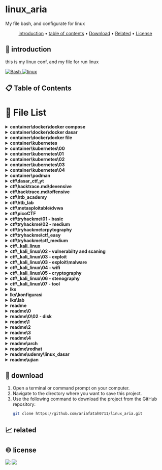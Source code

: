 # linux_aria

My file bash, and configurate for linux

<p align="center">
  <a href="#introduction">introduction</a> •
  <a href="#table-of-contents">table of contents</a> •
  <a href="#download">Download</a> •
  <a href="#related">Related</a> •
  <a href="#license">License</a>
</p>

<p id="introduction"></p>

## 🚀 introduction
this is my linux conf, and my file for run linux

<p align="left"> <a href="#">
  <img alt='Bash' src='https://img.shields.io/badge/-Bash-4EAA25?style=flat-square&logo=gnu-bash&logoColor=white'>
  <img alt="linux" src="https://img.shields.io/badge/-Linux-FCC624?style=flat-square&logo=linux&logoColor=black" />
  </a>
</p>

<p id="table-of-contents"></p>

## 📋 Table of Contents

<p id="file-list"></p>

# 📄 File List

<details>
<summary><b>container\docker\docker compose</b></summary>
<ul>
 <li><a href='container/docker/docker%20compose/01%20-%20pengenalan.md'>01 - pengenalan</a></li>
 <li><a href='container/docker/docker%20compose/02%20-%20yaml.md'>02 - yaml</a></li>
 <li><a href='container/docker/docker%20compose/03%20-%20configuration%20file.md'>03 - configuration file</a></li>
 <li><a href='container/docker/docker%20compose/04%20-%20membuat%20container.md'>04 - membuat container</a></li>
 <li><a href='container/docker/docker%20compose/05%20-%20menjalankan%20container.md'>05 - menjalankan container</a></li>
 <li><a href='container/docker/docker%20compose/06%20-%20services%20port.md'>06 - services port</a></li>
 <li><a href='container/docker/docker%20compose/07%20-%20environment%20variable.md'>07 - environment variable</a></li>
 <li><a href='container/docker/docker%20compose/08%20-%20bind%20mount.md'>08 - bind mount</a></li>
 <li><a href='container/docker/docker%20compose/09%20-%20volume.md'>09 - volume</a></li>
 <li><a href='container/docker/docker%20compose/10%20-%20network.md'>10 - network</a></li>
 <li><a href='container/docker/docker%20compose/11%20-%20depends%20on.md'>11 - depends on</a></li>
 <li><a href='container/docker/docker%20compose/12%20-%20restart.md'>12 - restart</a></li>
 <li><a href='container/docker/docker%20compose/13%20-%20docker%20events.md'>13 - docker events</a></li>
 <li><a href='container/docker/docker%20compose/14%20-%20resource%20limit.md'>14 - resource limit</a></li>
 <li><a href='container/docker/docker%20compose/15%20-%20docker%20file.md'>15 - docker file</a></li>
 <li><a href='container/docker/docker%20compose/16%20-%20health%20check.md'>16 - health check</a></li>
 <li><a href='container/docker/docker%20compose/17%20-%20extends%20service.md'>17 - extends service</a></li>
 <li><a href='container/docker/docker%20compose/README.md'>README</a></li>
</ul>

</details>

<details>
<summary><b>container\docker\docker dasar</b></summary>
<ul>
 <li><a href='container/docker/docker%20dasar/01%20-%20pengenalan.md'>01 - pengenalan</a></li>
 <li><a href='container/docker/docker%20dasar/02%20-%20docker%20architecture.md'>02 - docker architecture</a></li>
 <li><a href='container/docker/docker%20dasar/03%20-%20install%20docker.md'>03 - install docker</a></li>
 <li><a href='container/docker/docker%20dasar/04%20-%20docker%20registry.md'>04 - docker registry</a></li>
 <li><a href='container/docker/docker%20dasar/05%20-%20docker%20image.md'>05 - docker image</a></li>
 <li><a href='container/docker/docker%20dasar/06%20-%20docker%20container.md'>06 - docker container</a></li>
 <li><a href='container/docker/docker%20dasar/07%20-%20docker%20container%20log.md'>07 - docker container log</a></li>
 <li><a href='container/docker/docker%20dasar/08%20-%20container%20exec.md'>08 - container exec</a></li>
 <li><a href='container/docker/docker%20dasar/09%20-%20container%20port.md'>09 - container port</a></li>
 <li><a href='container/docker/docker%20dasar/10%20-%20container%20environment%20variable.md'>10 - container environment variable</a></li>
 <li><a href='container/docker/docker%20dasar/11%20-%20docker%20container%20stats.md'>11 - docker container stats</a></li>
 <li><a href='container/docker/docker%20dasar/12%20-%20docker%20container%20resource%20limit.md'>12 - docker container resource limit</a></li>
 <li><a href='container/docker/docker%20dasar/13%20-%20bind%20mounts.md'>13 - bind mounts</a></li>
 <li><a href='container/docker/docker%20dasar/14%20-%20docker%20volume.md'>14 - docker volume</a></li>
 <li><a href='container/docker/docker%20dasar/15%20-%20contaiiner%20volume.md'>15 - contaiiner volume</a></li>
 <li><a href='container/docker/docker%20dasar/16%20-%20backup%20volume.md'>16 - backup volume</a></li>
 <li><a href='container/docker/docker%20dasar/17%20-%20docker%20container%20run.md'>17 - docker container run</a></li>
 <li><a href='container/docker/docker%20dasar/18%20-%20restore%20volume.md'>18 - restore volume</a></li>
 <li><a href='container/docker/docker%20dasar/19%20-%20docker%20network.md'>19 - docker network</a></li>
 <li><a href='container/docker/docker%20dasar/20%20-%20container%20network.md'>20 - container network</a></li>
 <li><a href='container/docker/docker%20dasar/21%20-%20inspect.md'>21 - inspect</a></li>
 <li><a href='container/docker/docker%20dasar/22%20-%20prune.md'>22 - prune</a></li>
 <li><a href='container/docker/docker%20dasar/README.md'>README</a></li>
</ul>

</details>

<details>
<summary><b>container\docker\docker file</b></summary>
<ul>
 <li><a href='container/docker/docker%20file/01%20-%20pengenalan.md'>01 - pengenalan</a></li>
 <li><a href='container/docker/docker%20file/02%20-%20docker%20build.md'>02 - docker build</a></li>
 <li><a href='container/docker/docker%20file/03%20-%20docker%20file%20format.md'>03 - docker file format</a></li>
 <li><a href='container/docker/docker%20file/04%20-%20from%20instruction.md'>04 - from instruction</a></li>
 <li><a href='container/docker/docker%20file/05%20-%20run%20instruction.md'>05 - run instruction</a></li>
 <li><a href='container/docker/docker%20file/06%20-%20display%20output.md'>06 - display output</a></li>
 <li><a href='container/docker/docker%20file/07%20-%20command%20instruction.md'>07 - command instruction</a></li>
 <li><a href='container/docker/docker%20file/08%20-%20label%20instruction.md'>08 - label instruction</a></li>
 <li><a href='container/docker/docker%20file/09%20-%20add%20instuction.md'>09 - add instuction</a></li>
 <li><a href='container/docker/docker%20file/10%20-%20copy%20instrucsion.md'>10 - copy instrucsion</a></li>
 <li><a href='container/docker/docker%20file/11%20-%20dockerignore%20file.md'>11 - dockerignore file</a></li>
 <li><a href='container/docker/docker%20file/12%20-%20expose%20instruction.md'>12 - expose instruction</a></li>
 <li><a href='container/docker/docker%20file/13%20-%20environment%20variable.md'>13 - environment variable</a></li>
 <li><a href='container/docker/docker%20file/14%20-%20volume%20instruction.md'>14 - volume instruction</a></li>
 <li><a href='container/docker/docker%20file/15%20-%20working%20directory%20instruction.md'>15 - working directory instruction</a></li>
 <li><a href='container/docker/docker%20file/16%20-%20user%20instruction.md'>16 - user instruction</a></li>
 <li><a href='container/docker/docker%20file/17%20-%20argument%20instruction.md'>17 - argument instruction</a></li>
 <li><a href='container/docker/docker%20file/18%20-%20health%20check.md'>18 - health check</a></li>
 <li><a href='container/docker/docker%20file/19%20-%20entrypoint.md'>19 - entrypoint</a></li>
 <li><a href='container/docker/docker%20file/20%20-%20multi%20stage%20build.md'>20 - multi stage build</a></li>
 <li><a href='container/docker/docker%20file/21-%20docker%20hub%20registry.md'>21- docker hub registry</a></li>
 <li><a href='container/docker/docker%20file/22%20-%20digital%20ocean%20container%20registery.md'>22 - digital ocean container registery</a></li>
 <li><a href='container/docker/docker%20file/README.md'>README</a></li>
</ul>

</details>

<details>
<summary><b>container\kubernetes</b></summary>
<ul>
 <li><a href='container/kubernetes/readme.md'>readme</a></li>
</ul>

</details>

<details>
<summary><b>container\kubernetes\00</b></summary>
<ul>
 <li><a href='container/kubernetes/00/01%20-%20pengenalan.md'>01 - pengenalan</a></li>
 <li><a href='container/kubernetes/00/02%20-%20arsitektur%20kubernetes.md'>02 - arsitektur kubernetes</a></li>
 <li><a href='container/kubernetes/00/03%20-%20menginstall%20kubernetes.md'>03 - menginstall kubernetes</a></li>
 <li><a href='container/kubernetes/00/04%20-%20minikube.md'>04 - minikube</a></li>
</ul>

</details>

<details>
<summary><b>container\kubernetes\01</b></summary>
<ul>
 <li><a href='container/kubernetes/01/01%20-%20node.md'>01 - node</a></li>
 <li><a href='container/kubernetes/01/02%20-%20pod.md'>02 - pod</a></li>
 <li><a href='container/kubernetes/01/03%20-%20label.md'>03 - label</a></li>
 <li><a href='container/kubernetes/01/04%20-%20annotation.md'>04 - annotation</a></li>
 <li><a href='container/kubernetes/01/05%20-%20namespace.md'>05 - namespace</a></li>
 <li><a href='container/kubernetes/01/06%20-%20probe.md'>06 - probe</a></li>
 <li><a href='container/kubernetes/01/07%20-%20replication%20controler.md'>07 - replication controler</a></li>
 <li><a href='container/kubernetes/01/08%20-%20replication%20set.md'>08 - replication set</a></li>
</ul>

</details>

<details>
<summary><b>container\kubernetes\02</b></summary>
<ul>
 <li><a href='container/kubernetes/02/01%20-%20daemon%20set.md'>01 - daemon set</a></li>
 <li><a href='container/kubernetes/02/02%20-%20job.md'>02 - job</a></li>
 <li><a href='container/kubernetes/02/03%20-%20cron%20job.md'>03 - cron job</a></li>
 <li><a href='container/kubernetes/02/04%20-%20node%20selector.md'>04 - node selector</a></li>
 <li><a href='container/kubernetes/02/05%20-%20all.md'>05 - all</a></li>
 <li><a href='container/kubernetes/02/06%20-%20service.md'>06 - service</a></li>
 <li><a href='container/kubernetes/02/07%20-%20external%20service.md'>07 - external service</a></li>
 <li><a href='container/kubernetes/02/08%20-%20expose%20service.md'>08 - expose service</a></li>
 <li><a href='container/kubernetes/02/09%20-%20service%20NodePort.md'>09 - service NodePort</a></li>
 <li><a href='container/kubernetes/02/10%20-%20service%20LoadBalancer.md'>10 - service LoadBalancer</a></li>
 <li><a href='container/kubernetes/02/11%20-%20service%20ingress.md'>11 - service ingress</a></li>
</ul>

</details>

<details>
<summary><b>container\kubernetes\03</b></summary>
<ul>
 <li><a href='container/kubernetes/03/01%20-%20multi%20container%20pod.md'>01 - multi container pod</a></li>
 <li><a href='container/kubernetes/03/02%20-%20volume.md'>02 - volume</a></li>
 <li><a href='container/kubernetes/03/03%20-%20sharing%20volume.md'>03 - sharing volume</a></li>
 <li><a href='container/kubernetes/03/04%20-%20environment%20variable.md'>04 - environment variable</a></li>
 <li><a href='container/kubernetes/03/05%20-%20configmap.md'>05 - configmap</a></li>
 <li><a href='container/kubernetes/03/06%20-%20secret.md'>06 - secret</a></li>
 <li><a href='container/kubernetes/03/07%20-%20downward%20API.md'>07 - downward API</a></li>
 <li><a href='container/kubernetes/03/08%20-%20manage%20kubernetes%20object.md'>08 - manage kubernetes object</a></li>
</ul>

</details>

<details>
<summary><b>container\kubernetes\04</b></summary>
<ul>
 <li><a href='container/kubernetes/04/01%20-%20deployment.md'>01 - deployment</a></li>
 <li><a href='container/kubernetes/04/02%20-%20update%20deployment.md'>02 - update deployment</a></li>
</ul>

</details>

<details>
<summary><b>container\podman</b></summary>
<ul>
 <li><a href='container/podman/01%20-%20pengenalan.md'>01 - pengenalan</a></li>
</ul>

</details>

<details>
<summary><b>ctf\dasar_ctf_yt</b></summary>
<ul>
 <li><a href='ctf/dasar_ctf_yt/01%20-%20dasar%20encoding.md'>01 - dasar encoding</a></li>
 <li><a href='ctf/dasar_ctf_yt/02%20-%20Binary%20data%20dan%20endianness.md'>02 - Binary data dan endianness</a></li>
 <li><a href='ctf/dasar_ctf_yt/03%20-%20Forensics_identification%20file.md'>03 - Forensics_identification file</a></li>
 <li><a href='ctf/dasar_ctf_yt/04%20-%20Forensic_file%20carving.md'>04 - Forensic_file carving</a></li>
 <li><a href='ctf/dasar_ctf_yt/05%20-%20file%20carving.md'>05 - file carving</a></li>
 <li><a href='ctf/dasar_ctf_yt/06%20-%20kriptografi%20classic%20chiper.md'>06 - kriptografi classic chiper</a></li>
 <li><a href='ctf/dasar_ctf_yt/07%20-%20kriptografi%20XOR.md'>07 - kriptografi XOR</a></li>
 <li><a href='ctf/dasar_ctf_yt/08%20-%20kriptografi%20XOR%20repeated%20key.md'>08 - kriptografi XOR repeated key</a></li>
 <li><a href='ctf/dasar_ctf_yt/09%20-%20reverse%20enginering%20dasar.md'>09 - reverse enginering dasar</a></li>
</ul>

</details>

<details>
<summary><b>ctf\hacktrace.md\devensive</b></summary>
<ul>
 <li><a href='ctf/hacktrace.md/devensive/01%20-%20intrudex.md'>01 - intrudex</a></li>
 <li><a href='ctf/hacktrace.md/devensive/02%20-%20pcrobe.md'>02 - pcrobe</a></li>
</ul>

</details>

<details>
<summary><b>ctf\hacktrace.md\offensive</b></summary>
<ul>
 <li><a href='ctf/hacktrace.md/offensive/01%20-%20access.md'>01 - access</a></li>
</ul>

</details>

<details>
<summary><b>ctf\htb_academy</b></summary>
<ul>
 <li><a href='ctf/htb_academy/01%20-%20linux%20fundamental.md'>01 - linux fundamental</a></li>
 <li><a href='ctf/htb_academy/02%20-%20networking.md'>02 - networking</a></li>
 <li><a href='ctf/htb_academy/03%20-%20file%20transfer.md'>03 - file transfer</a></li>
 <li><a href='ctf/htb_academy/04%20-%20webrequest.md'>04 - webrequest</a></li>
 <li><a href='ctf/htb_academy/05%20-%20hardware%20vulnerabilty.md'>05 - hardware vulnerabilty</a></li>
 <li><a href='ctf/htb_academy/06%20-%20local%20file%20inclusion.md'>06 - local file inclusion</a></li>
</ul>

</details>

<details>
<summary><b>ctf\htb_lab</b></summary>
<ul>
 <li><a href='ctf/htb_lab/01%20-%20start%20lab.md'>01 - start lab</a></li>
</ul>

</details>

<details>
<summary><b>ctf\metasploitable\dvwa</b></summary>
<ul>
 <li><a href='ctf/metasploitable/dvwa/01%20-%20brute%20force.md'>01 - brute force</a></li>
 <li><a href='ctf/metasploitable/dvwa/02%20-%20sql%20injection.md'>02 - sql injection</a></li>
</ul>

</details>

<details>
<summary><b>ctf\picoCTF</b></summary>
<ul>
 <li><a href='ctf/picoCTF/01%20-%20general%20basic.md'>01 - general basic</a></li>
 <li><a href='ctf/picoCTF/01.md'>01</a></li>
</ul>

</details>

<details>
<summary><b>ctf\tryhackme\01 - basic</b></summary>
<ul>
 <li><a href='ctf/tryhackme/01%20-%20basic/01%20-%20nmap.md'>01 - nmap</a></li>
 <li><a href='ctf/tryhackme/01%20-%20basic/02%20-%20metasploit.md'>02 - metasploit</a></li>
 <li><a href='ctf/tryhackme/01%20-%20basic/03%20-%20burpsuite.md'>03 - burpsuite</a></li>
 <li><a href='ctf/tryhackme/01%20-%20basic/03%20-%20sqlmap.md'>03 - sqlmap</a></li>
 <li><a href='ctf/tryhackme/01%20-%20basic/04%20-%20hydra.md'>04 - hydra</a></li>
 <li><a href='ctf/tryhackme/01%20-%20basic/05%20-%20john%20the%20rippper.md'>05 - john the rippper</a></li>
 <li><a href='ctf/tryhackme/01%20-%20basic/06%20-%20networkservice.md'>06 - networkservice</a></li>
 <li><a href='ctf/tryhackme/01%20-%20basic/07%20-%20xss.md'>07 - xss</a></li>
 <li><a href='ctf/tryhackme/01%20-%20basic/08%20-%20digital%20forensik.md'>08 - digital forensik</a></li>
 <li><a href='ctf/tryhackme/01%20-%20basic/09%20-%20linux%20fifle%20system%20analyst.md'>09 - linux fifle system analyst</a></li>
 <li><a href='ctf/tryhackme/01%20-%20basic/10%20-%20intrudiction%20log.md'>10 - intrudiction log</a></li>
</ul>

</details>

<details>
<summary><b>ctf\tryhackme\02 - medium</b></summary>
<ul>
 <li><a href='ctf/tryhackme/02%20-%20medium/01%20-%20sql%20inject.md'>01 - sql inject</a></li>
</ul>

</details>

<details>
<summary><b>ctf\tryhackme\crpytography</b></summary>
<ul>
 <li><a href='ctf/tryhackme/crpytography/01%20-%20capture%20the%20flag.md'>01 - capture the flag</a></li>
 <li><a href='ctf/tryhackme/crpytography/02%20-%20crack%20hash.md'>02 - crack hash</a></li>
</ul>

</details>

<details>
<summary><b>ctf\tryhackme\ctf_easy</b></summary>
<ul>
 <li><a href='ctf/tryhackme/ctf_easy/01%20-%20root%20me.md'>01 - root me</a></li>
 <li><a href='ctf/tryhackme/ctf_easy/02%20-%20basic%20pentarasi.md'>02 - basic pentarasi</a></li>
 <li><a href='ctf/tryhackme/ctf_easy/02%20-%20vulnversity.md'>02 - vulnversity</a></li>
 <li><a href='ctf/tryhackme/ctf_easy/04%20-%20bounty%20hacker.md'>04 - bounty hacker</a></li>
 <li><a href='ctf/tryhackme/ctf_easy/05%20-%20simplectf.md'>05 - simplectf</a></li>
 <li><a href='ctf/tryhackme/ctf_easy/06%20-%20agent%20sudo.md'>06 - agent sudo</a></li>
 <li><a href='ctf/tryhackme/ctf_easy/07%20-%20owasp.md'>07 - owasp</a></li>
 <li><a href='ctf/tryhackme/ctf_easy/08%20-%20pickle%20rick.md'>08 - pickle rick</a></li>
 <li><a href='ctf/tryhackme/ctf_easy/09%20-%20athem.md'>09 - athem</a></li>
 <li><a href='ctf/tryhackme/ctf_easy/10%20-%20capture.md'>10 - capture</a></li>
 <li><a href='ctf/tryhackme/ctf_easy/11%20-%20grep.md'>11 - grep</a></li>
 <li><a href='ctf/tryhackme/ctf_easy/12%20-%20probe.md'>12 - probe</a></li>
</ul>

</details>

<details>
<summary><b>ctf\tryhackme\ctf_medium</b></summary>
<ul>
 <li><a href='ctf/tryhackme/ctf_medium/01%20-%20bookstore.md'>01 - bookstore</a></li>
</ul>

</details>

<details>
<summary><b>ctf\_kali_linux</b></summary>
<ul>
 <li><a href='ctf/_kali_linux/readme.md'>readme</a></li>
</ul>

</details>

<details>
<summary><b>ctf\_kali_linux\02 - vulnerabilty and scaning</b></summary>
<ul>
 <li><a href='ctf/_kali_linux/02%20-%20vulnerabilty%20and%20scaning/01%20-%20nmap.md'>01 - nmap</a></li>
 <li><a href='ctf/_kali_linux/02%20-%20vulnerabilty%20and%20scaning/02%20-%20gobuster.md'>02 - gobuster</a></li>
</ul>

</details>

<details>
<summary><b>ctf\_kali_linux\03 - exploit</b></summary>
<ul>
 <li><a href='ctf/_kali_linux/03%20-%20exploit/01%20-%20sqlmap.md'>01 - sqlmap</a></li>
 <li><a href='ctf/_kali_linux/03%20-%20exploit/02%20-%20metasploit.md'>02 - metasploit</a></li>
</ul>

</details>

<details>
<summary><b>ctf\_kali_linux\03 - exploit\malware</b></summary>
<ul>
 <li><a href='ctf/_kali_linux/03%20-%20exploit/malware/the%20fat%20rat.md'>the fat rat</a></li>
</ul>

</details>

<details>
<summary><b>ctf\_kali_linux\04 - wifi</b></summary>
<ul>
 <li><a href='ctf/_kali_linux/04%20-%20wifi/01%20-%20aircrack.md'>01 - aircrack</a></li>
 <li><a href='ctf/_kali_linux/04%20-%20wifi/02%20-%20evil%20twins.md'>02 - evil twins</a></li>
</ul>

</details>

<details>
<summary><b>ctf\_kali_linux\05 - cryptography</b></summary>
<ul>
 <li><a href='ctf/_kali_linux/05%20-%20cryptography/01%20-%20chiper.md'>01 - chiper</a></li>
</ul>

</details>

<details>
<summary><b>ctf\_kali_linux\06 - stenography</b></summary>
<ul>
 <li><a href='ctf/_kali_linux/06%20-%20stenography/01%20-%20music.md'>01 - music</a></li>
</ul>

</details>

<details>
<summary><b>ctf\_kali_linux\07 - tool</b></summary>
<ul>
 <li><a href='ctf/_kali_linux/07%20-%20tool/gittool.md'>gittool</a></li>
</ul>

</details>

<details>
<summary><b>lks</b></summary>
<ul>
 <li><a href='lks/note.md'>note</a></li>
 <li><a href='lks/tambahan.md'>tambahan</a></li>
</ul>

</details>

<details>
<summary><b>lks\konfigurasi</b></summary>
<ul>
 <li><a href='lks/konfigurasi/01%20-%20hardening-linux.md'>01 - hardening-linux</a></li>
 <li><a href='lks/konfigurasi/02%20-%20email%20pgp.md'>02 - email pgp</a></li>
 <li><a href='lks/konfigurasi/03%20-%20konfigurasi%20openvpn.md'>03 - konfigurasi openvpn</a></li>
 <li><a href='lks/konfigurasi/04%20-%20ids.md'>04 - ids</a></li>
 <li><a href='lks/konfigurasi/05%20-%20modevasive.md'>05 - modevasive</a></li>
 <li><a href='lks/konfigurasi/06%20-%20header%20security.md'>06 - header security</a></li>
</ul>

</details>

<details>
<summary><b>lks\lab</b></summary>
<ul>
 <li><a href='lks/lab/lfi%20to%20rce.md'>lfi to rce</a></li>
</ul>

</details>

<details>
<summary><b>readme</b></summary>
<ul>
 <li><a href='readme/readme.md'>readme</a></li>
</ul>

</details>

<details>
<summary><b>readme\0</b></summary>
<ul>
 <li><a href='readme/0/00%20-%20shorcut.md'>00 - shorcut</a></li>
 <li><a href='readme/0/01%20-%20basic.md'>01 - basic</a></li>
</ul>

</details>

<details>
<summary><b>readme\0\02 - disk</b></summary>
<ul>
 <li><a href='readme/0/02%20-%20disk/01-%20disk.md'>01- disk</a></li>
 <li><a href='readme/0/02%20-%20disk/02%20-%20fdisk_MBR.md'>02 - fdisk_MBR</a></li>
 <li><a href='readme/0/02%20-%20disk/03%20-%20gdisk-GPT.md'>03 - gdisk-GPT</a></li>
 <li><a href='readme/0/02%20-%20disk/04%20-%20filesystem.md'>04 - filesystem</a></li>
 <li><a href='readme/0/02%20-%20disk/05%20-%20swap.md'>05 - swap</a></li>
 <li><a href='readme/0/02%20-%20disk/06%20-%20LVM.md'>06 - LVM</a></li>
</ul>

</details>

<details>
<summary><b>readme\1</b></summary>
<ul>
 <li><a href='readme/1/01%20-%20remote%20server.md'>01 - remote server</a></li>
 <li><a href='readme/1/02%20-%20ftp%20server.md'>02 - ftp server</a></li>
 <li><a href='readme/1/03%20-%20file%20server.md'>03 - file server</a></li>
 <li><a href='readme/1/04%20-%20encrpytion%20disk.md'>04 - encrpytion disk</a></li>
 <li><a href='readme/1/04%20-%20ids.md'>04 - ids</a></li>
</ul>

</details>

<details>
<summary><b>readme\2</b></summary>
<ul>
 <li><a href='readme/2/01%20-%20dhcp%20server.md'>01 - dhcp server</a></li>
 <li><a href='readme/2/02%20-%20web%20server.md'>02 - web server</a></li>
 <li><a href='readme/2/03%20-%20dns%20server.md'>03 - dns server</a></li>
 <li><a href='readme/2/04%20-%20database%20server.md'>04 - database server</a></li>
 <li><a href='readme/2/05%20-%20mail%20server.md'>05 - mail server</a></li>
 <li><a href='readme/2/06%20-%20vpn.md'>06 - vpn</a></li>
 <li><a href='readme/2/07%20-%20docker.md'>07 - docker</a></li>
 <li><a href='readme/2/08%20-%20reverseproxy.md'>08 - reverseproxy</a></li>
 <li><a href='readme/2/09%20-%20haproxy.md'>09 - haproxy</a></li>
</ul>

</details>

<details>
<summary><b>readme\3</b></summary>
<ul>
 <li><a href='readme/3/01%20-%20vnc%20server.md'>01 - vnc server</a></li>
 <li><a href='readme/3/02%20-%20ajenti.md'>02 - ajenti</a></li>
 <li><a href='readme/3/03%20-%20freeipa.md'>03 - freeipa</a></li>
 <li><a href='readme/3/04%20-%20briker.md'>04 - briker</a></li>
</ul>

</details>

<details>
<summary><b>readme\4</b></summary>
<ul>
 <li><a href='readme/4/01%20-%20ohmyposh.md'>01 - ohmyposh</a></li>
 <li><a href='readme/4/02%20-%20neovim.md'>02 - neovim</a></li>
 <li><a href='readme/4/03%20-%20glazewm.md'>03 - glazewm</a></li>
 <li><a href='readme/4/04%20-%20wsl2.md'>04 - wsl2</a></li>
</ul>

</details>

<details>
<summary><b>readme\arch</b></summary>
<ul>
 <li><a href='readme/arch/arch-install.md'>arch-install</a></li>
 <li><a href='readme/arch/hyprland.md'>hyprland</a></li>
 <li><a href='readme/arch/pacman.md'>pacman</a></li>
</ul>

</details>

<details>
<summary><b>readme\redhat</b></summary>
<ul>
 <li><a href='readme/redhat/01%20-%20RH104.md'>01 - RH104</a></li>
 <li><a href='readme/redhat/02%20-%20RH124.md'>02 - RH124</a></li>
 <li><a href='readme/redhat/03%20-%20RH134.md'>03 - RH134</a></li>
 <li><a href='readme/redhat/05%20-%20DO188.md'>05 - DO188</a></li>
 <li><a href='readme/redhat/06%20-%20DO180.md'>06 - DO180</a></li>
</ul>

</details>

<details>
<summary><b>readme\udemy\linux_dasar</b></summary>
<ul>
 <li><a href='readme/udemy/linux_dasar/1.md'>1</a></li>
 <li><a href='readme/udemy/linux_dasar/2.md'>2</a></li>
 <li><a href='readme/udemy/linux_dasar/3.md'>3</a></li>
 <li><a href='readme/udemy/linux_dasar/4.md'>4</a></li>
 <li><a href='readme/udemy/linux_dasar/nano-vim.md'>nano-vim</a></li>
 <li><a href='readme/udemy/linux_dasar/soal.md'>soal</a></li>
</ul>

</details>

<details>
<summary><b>readme\ujian</b></summary>
<ul>
 <li><a href='readme/ujian/UKK_P3_2024.md'>UKK_P3_2024</a></li>
 <li><a href='readme/ujian/a.md'>a</a></li>
</ul>

</details>

<p id="download"></p>

## 🔨 download

1. Open a terminal or command prompt on your computer.
2. Navigate to the directory where you want to save this project.
3. Use the following command to download the project from the GitHub repository:
   ```sh
   git clone https://github.com/ariafatah0711/linux_aria.git
   ```

<p id="related"></p>

## 📈 related

<p id="license"></p>

## ©️ license
<a href="https://github.com/ariafatah0711" alt="CREATED"><img src="https://img.shields.io/static/v1?style=for-the-badge&label=CREATED%20BY&message=ariafatah0711&color=000000"></a>
<a href="https://github.com/ariafatah0711/ariafatah0711/blob/main/LICENSE" alt="LICENSE"><img src="https://img.shields.io/static/v1?style=for-the-badge&label=LICENSE&message=MIT&color=000000"></a>
